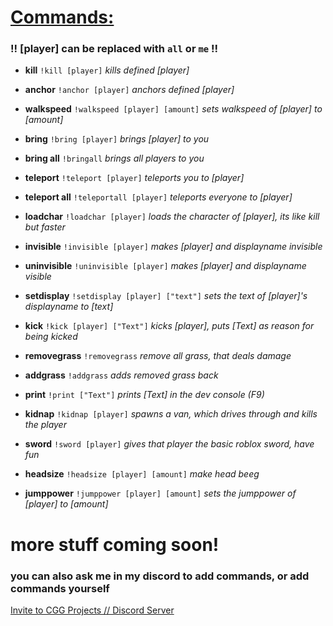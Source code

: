 # <u>Commands:</u>

### !! [player] can be replaced with `all` or `me` !!

- **kill** `!kill [player]` *kills defined [player]*
  
- **anchor** `!anchor [player]` *anchors defined [player]*
  
- **walkspeed** `!walkspeed [player] [amount]` *sets walkspeed of [player] to [amount]*
  
- **bring** `!bring [player]` *brings [player] to you*
  
- **bring all** `!bringall` *brings all players to you*
  
- **teleport** `!teleport [player]` *teleports you to [player]*
  
- **teleport all** `!teleportall [player]` *teleports everyone to [player]*
  
- **loadchar** `!loadchar [player]` *loads the character of [player], its like kill but faster*
  
- **invisible** `!invisible [player]` *makes [player] and displayname invisible*
  
- **uninvisible** `!uninvisible [player]` *makes [player] and displayname visible*
  
- **setdisplay** `!setdisplay [player] ["text"]` *sets the text of [player]'s displayname to [text]*
  
- **kick** `!kick [player] ["Text"]` *kicks [player], puts [Text] as reason for being kicked*
  
- **removegrass** `!removegrass` *remove all grass, that deals damage*
  
- **addgrass** `!addgrass` *adds removed grass back*
  
- **print** `!print ["Text"]` *prints [Text] in the dev console (F9)*
  
- **kidnap** `!kidnap [player]` *spawns a van, which drives through and kills the player*
  
- **sword** `!sword [player]` *gives that player the basic roblox sword, have fun*
  
- **headsize** `!headsize [player] [amount]` *make head beeg*
  
- **jumppower** `!jumppower [player] [amount]` *sets the jumppower of [player] to [amount]*
  

# more stuff coming soon!

### you can also ask me in my discord to add commands, or add commands yourself

[Invite to CGG Projects // Discord Server](https://discord.gg/qE95VSpvwW)
